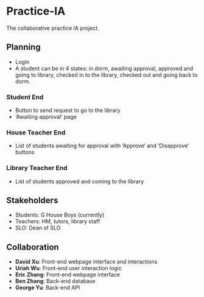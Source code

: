 # Practice-IA

The collaborative practice IA project.


## Planning

- Login
- A student can be in 4 states: in dorm, awaiting approval, approved and going to library, checked in to the library, checked out and going back to dorm.

### Student End

- Button to send request to go to the library
- ‘Awaiting approval’ page

### House Teacher End

- List of students awaiting for approval with ‘Approve’ and ‘Disapprove’ buttons

### Library Teacher End

- List of students approved and coming to the library


## Stakeholders

- Students: G House Boys (currently)
- Teachers: HM, tutors, library staff
- SLO: Dean of SLO


## Collaboration

- **David Xu**: Front-end webpage interface and interactions
- **Uriah Wu**: Front-end user interaction logic
- **Eric Zhang**: Front-end webpage interface
- **Ben Zhang**: Back-end database
- **George Yu**: Back-end API
